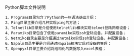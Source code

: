 Python脚本文件说明
        
    
    1、Programs目录包含了Python的一些语法基础介绍；
    2、Ping目录主要介绍几种实现ping的方法；
    3、Telnetlib目录是介绍使用telnetlib模块实现telnet登陆网络设备；
    4、Paramiko目录包含了使用paramiko实现ssh登陆设备，并配置设备；
    5、Netmiko目录主要是介绍通过netmiko实现ssh登陆设备，并配置设备；
    6、Napalm目录主要是介绍通过Napalm模块实现对设备的管理；
    7、Openpyxl目录主要介绍将结构化的数据写入excel表格；